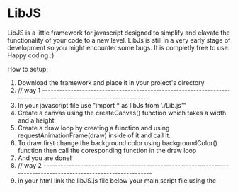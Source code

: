 # LibJS
LibJS is a little framework for javascript designed to simplify and elavate the functionality of your code to a new level.
LibJs is still in a very early stage of development so you might encounter some bugs. 
It is completly free to use. Happy coding :)

How to setup:
1. Download the framework and place it in your project's directory
2. // way 1 ----------------------------------------------------------------------------------------------------------------
3. In your javascript file use "import * as libJs from './Lib.js'"
4. Create a canvas using the createCanvas() function which takes a width and a height
5. Create a draw loop by creating a function and using requestAnimationFrame(draw) inside of it and call it.
6. To draw first change the background color using backgroundColor() function then call the coresponding function in the draw loop
7. And you are done!
8. // way 2 ----------------------------------------------------------------------------------------------------------------
9. in your html link the libJS.js file below your main script file using the <script/> src attribute ( add the defer attribute )
10. !!!for that you will need to use the noExport version of libJS!!!
11. create a setup function which will be called by default
12. Create a draw loop by creating a function and using requestAnimationFrame(draw) inside of it ( it will be called by itself so dont call it)
13. And you are done!
